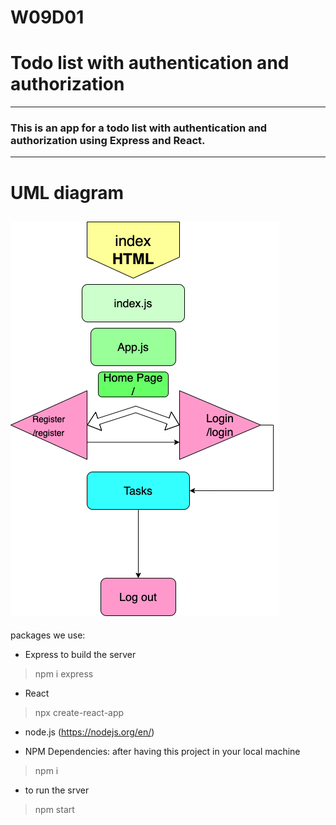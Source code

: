 # W09D01
# Todo list with authentication and authorization
---
### This is an app for a todo list with authentication and authorization using Express and React.

---
# UML diagram 
![alttext](https://github.com/Ghadier-Alenezi/W09D01/blob/main/Untitled%20Diagram.drawio.png)
---
packages we use: 
*  Express to build the server

> npm i express

* React
> npx create-react-app

* node.js
(https://nodejs.org/en/)

* NPM Dependencies: after having this project in your local machine
> npm i

* to run the srver
> npm start